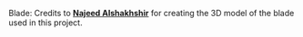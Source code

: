 
Blade: Credits to **[Najeed Alshakhshir](https://grabcad.com/library/freecad-ecostyle-wind-turbine-kit-blade-1)** for creating the 3D model of the blade used in this project.

